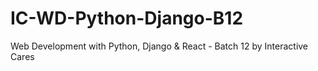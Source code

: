 # IC-WD-Python-Django-B12
Web Development with Python, Django &amp; React - Batch 12 by Interactive Cares
